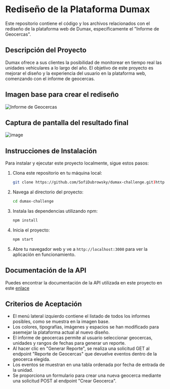 # Rediseño de la Plataforma Dumax

Este repositorio contiene el código y los archivos relacionados con el rediseño de la plataforma web de Dumax, específicamente el "Informe de Geocercas".

## Descripción del Proyecto

Dumax ofrece a sus clientes la posibilidad de monitorear en tiempo real las unidades vehiculares a lo largo del año. El objetivo de este proyecto es mejorar el diseño y la experiencia del usuario en la plataforma web, comenzando con el informe de geocercas.

## Imagen base para crear el rediseño

![Informe de Geocercas](https://firebasestorage.googleapis.com/v0/b/dumax-eld.appspot.com/o/Dashboard%20-%20Reporte%20Geocercas%402x.jpg?alt=media&token=67f66e66-8aad-424e-a4b5-ff86a7517b15)

## Captura de pantalla del resultado final 

![image](https://github.com/SofiDubrowsky/dumax-challenge/assets/94505828/4834778a-94e5-4527-8bfd-4aea919dd7f9)

## Instrucciones de Instalación

Para instalar y ejecutar este proyecto localmente, sigue estos pasos:

1. Clona este repositorio en tu máquina local:

   ```bash
   git clone https://github.com/SofiDubrowsky/dumax-challenge.git)https://github.com/SofiDubrowsky/dumax-challenge.git

2. Navega al directorio del proyecto:

   ```bash
   cd dumax-challenge

3. Instala las dependencias utilizando npm:

   ```bash
   npm install

4. Inicia el proyecto:

   ```bash
   npm start

5. Abre tu navegador web y ve a `http://localhost:3000` para ver la aplicación en funcionamiento.

## Documentación de la API

Puedes encontrar la documentación de la API utilizada en este proyecto en este [enlace](https://documenter.getpostman.com/view/16647194/2s9YJXYQDh)

## Criterios de Aceptación

* El menú lateral izquierdo contiene el listado de todos los informes posibles, como se muestra en la imagen base.
* Los colores, tipografías, imágenes y espacios se han modificado para asemejar la plataforma actual al nuevo diseño.
* El informe de geocercas permite al usuario seleccionar geocercas, unidades y rangos de fechas para generar un reporte.
* Al hacer clic en "Generar Reporte", se realiza una solicitud GET al endpoint "Reporte de Geocercas" que devuelve eventos dentro de la geocerca elegida.
* Los eventos se muestran en una tabla ordenada por fecha de entrada de la unidad.
* Se proporciona un formulario para crear una nueva geocerca mediante una solicitud POST al endpoint "Crear Geocerca".



